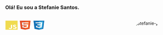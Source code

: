 ### Olá! Eu sou a Stefanie Santos.





<div style="display: inline_block"><br>
  <img align="center" alt="Stefanie-Js" height="30" width="40" src="https://raw.githubusercontent.com/devicons/devicon/master/icons/javascript/javascript-plain.svg">
  <img align="center" alt="Stefanie-HTML" height="30" width="40" src="https://raw.githubusercontent.com/devicons/devicon/master/icons/html5/html5-original.svg">
  <img align="center" alt="Stefanie-CSS" height="30" width="40" src="https://raw.githubusercontent.com/devicons/devicon/master/icons/css3/css3-original.svg">
  <img align="right" alt="Stefanie-pic" height="150" style="border-radius:50px;" src="https://cdn.discordapp.com/attachments/676586534928908323/1029105282825076757/picasion.com_8aa34d4985d64c35f8b4b7d75a1fee62.gif">
</div>

##




